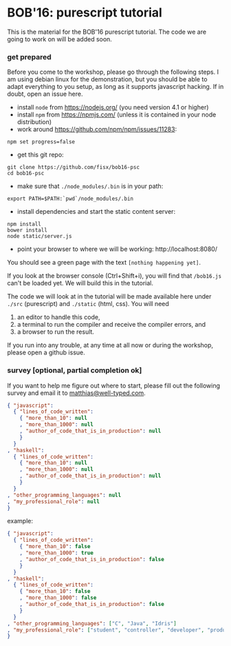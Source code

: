 # BOB'16: purescript tutorial

This is the material for the BOB'16 purescript tutorial.  The code we
are going to work on will be added soon.


### get prepared

Before you come to the workshop, please go through the following
steps.  I am using debian linux for the demonstration, but you should
be able to adapt everything to you setup, as long as it supports
javascript hacking.  If in doubt, open an issue here.

- install `node` from https://nodejs.org/  (you need version 4.1 or higher)
- install `npm` from https://npmjs.com/  (unless it is contained in your node distribution)
- work around https://github.com/npm/npm/issues/11283:
```shell
npm set progress=false
```
- get this git repo:
```shell
git clone https://github.com/fisx/bob16-psc
cd bob16-psc
```
- make sure that `./node_modules/.bin` is in your path:
```shell
export PATH=$PATH:`pwd`/node_modules/.bin
```
- install dependencies and start the static content server:
```shell
npm install
bower install
node static/server.js
```
- point your browser to where we will be working: http://localhost:8080/

You should see a green page with the text `[nothing happening yet]`.

If you look at the browser console (Ctrl+Shift+i), you will find that
`/bob16.js` can't be loaded yet.  We will build this in the tutorial.

The code we will look at in the tutorial will be made available here
under `./src` (purescript) and `./static` (html, css).  You will need

1. an editor to handle this code,
1. a terminal to run the compiler and receive the compiler errors, and
1. a browser to run the result.

If you run into any trouble, at any time at all now or during the
workshop, please open a github issue.



### survey [optional, partial completion ok]

If you want to help me figure out where to start, please fill out the
following survey and email it to matthias@well-typed.com.

```json
{ "javascript":
  { "lines_of_code_written":
    { "more_than_10": null
    , "more_than_1000": null
    , "author_of_code_that_is_in_production": null
    }
  }
, "haskell":
  { "lines_of_code_written":
    { "more_than_10": null
    , "more_than_1000": null
    , "author_of_code_that_is_in_production": null
    }
  }
, "other_programming_languages": null
, "my_professional_role": null
}
```

example:
```json
{ "javascript":
  { "lines_of_code_written":
    { "more_than_10": false
    , "more_than_1000": true
    , "author_of_code_that_is_in_production": false
    }
  }
, "haskell":
  { "lines_of_code_written":
    { "more_than_10": false
    , "more_than_1000": false
    , "author_of_code_that_is_in_production": false
    }
  }
, "other_programming_languages": ["C", "Java", "Idris"]
, "my_professional_role": ["student", "controller", "developer", "product owner"]
}
```

